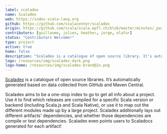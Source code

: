```yaml
---
label: scaladex
name: Scaladex
web: https://index.scala-lang.org
github: https://github.com/scalacenter/scaladex
origin: https://github.com/scala/scala.epfl.ch/blob/master/minutes/_posts/2016-06-06-may-9-2016.md#scala-center-activities
contributors: [guillaume, julien, heather, jorge, olafur]
status: "Contributors Welcome!"
type: project
active: true
home: false
description: "Scaladex is a catalogue of open source library. It’s auto generated based on data from GitHub and Maven Central."
logo: /resources/img/scaladex-dark.png
logo-home: /resources/img/scaladex-brand@2x.png
---
```

[Scaladex](https://index.scala-lang.org) is a catalogue of open source libraries. It’s automatically generated based on data collected from GitHub and Maven Central.

Scaladex aims to be a one-stop index to go to get all info about a project. Use it to find which releases are compiled for a specific Scala version or backend (including Scala.js and Scala Native), or use it to map out the different modules made up by a large project. Scaladex additionally lays out different artifacts' dependencies, and whether those dependencies are compile or test dependencies. Scaladex even points users to Scaladocs generated for each artifact!
